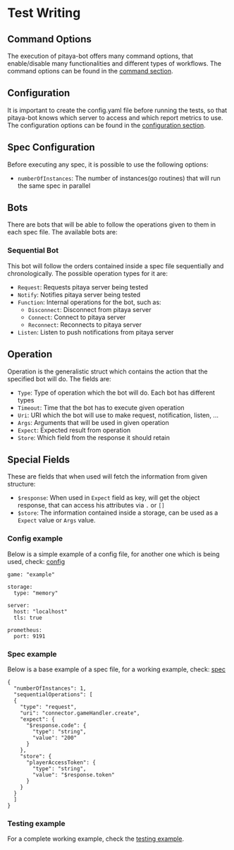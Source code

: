 Test Writing
==========

## Command Options

The execution of pitaya-bot offers many command options, that enable/disable many functionalities and different types of workflows. The command options can be found in the [command section](command_options.html).

## Configuration

It is important to create the config.yaml file before running the tests, so that pitaya-bot knows which server to access and which report metrics to use. The configuration options can be found in the [configuration section](configuration.html).

## Spec Configuration

Before executing any spec, it is possible to use the following options:

* `numberOfInstances`: The number of instances(go routines) that will run the same spec in parallel

## Bots

There are bots that will be able to follow the operations given to them in each spec file. The available bots are:

### Sequential Bot

This bot will follow the orders contained inside a spec file sequentially and chronologically. The possible operation types for it are:

* `Request`: Requests pitaya server being tested
* `Notify`: Notifies pitaya server being tested
* `Function`: Internal operations for the bot, such as:
	* `Disconnect`: Disconnect from pitaya server
	* `Connect`: Connect to pitaya server
	* `Reconnect`: Reconnects to pitaya server
* `Listen`: Listen to push notifications from pitaya server

## Operation

Operation is the generalistic struct which contains the action that the specified bot will do. The fields are:

* `Type`: Type of operation which the bot will do. Each bot has different types
* `Timeout`: Time that the bot has to execute given operation
* `Uri`: URI which the bot will use to make request, notification, listen, ...
* `Args`: Arguments that will be used in given operation
* `Expect`: Expected result from operation
* `Store`: Which field from the response it should retain

## Special Fields

These are fields that when used will fetch the information from given structure:

* `$response`: When used in `Expect` field as key, will get the object response, that can access his attributes via `.` or `[]`
* `$store`: The information contained inside a storage, can be used as a `Expect` value or `Args` value.

### Config example

Below is a simple example of a config file, for another one which is being used, check: [config](https://github.com/topfreegames/pitaya-bot/blob/master/testing/config/config.yaml)

```
game: "example"

storage:
  type: "memory"

server:
  host: "localhost"
  tls: true

prometheus:
  port: 9191
```

### Spec example

Below is a base example of a spec file, for a working example, check: [spec](https://github.com/topfreegames/pitaya-bot/blob/master/testing/specs/default.json)

```
{
  "numberOfInstances": 1,
  "sequentialOperations": [
  {
    "type": "request",
    "uri": "connector.gameHandler.create",
    "expect": {
      "$response.code": {
        "type": "string",
        "value": "200"
      } 
    },
    "store": {
      "playerAccessToken": {
        "type": "string",
        "value": "$response.token"
      }
    }
  }
  ]
}
```

### Testing example

For a complete working example, check the [testing example](https://github.com/topfreegames/pitaya-bot/tree/master/testing).
